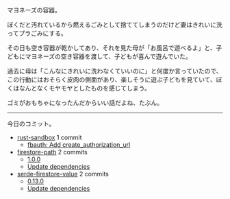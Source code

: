 マヨネーズの容器。

ぼくだと汚れているから燃えるごみとして捨ててしまうのだけど妻はきれいに洗ってプラごみにする。

その日も空き容器が乾かしてあり、それを見た母が「お風呂で遊べるよ」と、子どもにマヨネーズの空き容器を渡して、子どもが喜んで遊んでいた。

過去に母は「こんなにきれいに洗わなくていいのに」と何度か言っていたので、この行動にはおそらく皮肉の側面があり、楽しそうに遊ぶ子どもを見ていて、ぼくはなんとなくモヤモヤとしたものを感じてしまう。

ゴミがおもちゃになったんだからいい話だよね、たぶん。

---

今日のコミット。

- [rust-sandbox](https://github.com/bouzuya/rust-sandbox) 1 commit
  - [fbauth: Add create_authorization_url](https://github.com/bouzuya/rust-sandbox/commit/f3b327ce5fb137f26d495abe687d6174a014e99a)
- [firestore-path](https://github.com/bouzuya/firestore-path) 2 commits
  - [1.0.0](https://github.com/bouzuya/firestore-path/commit/dbf5f4c09e91c495acf2595badf94290a387c37e)
  - [Update dependencies](https://github.com/bouzuya/firestore-path/commit/f2d5a71b59292eee68eb6f3bc7da308e3bef18ed)
- [serde-firestore-value](https://github.com/bouzuya/serde-firestore-value) 2 commits
  - [0.13.0](https://github.com/bouzuya/serde-firestore-value/commit/f0ee3c11440bd9d44995b5a9d9fcea7db3f4dccd)
  - [Update dependencies](https://github.com/bouzuya/serde-firestore-value/commit/ecdf56c3e66ca74822dadb513307ec191fa2b078)

